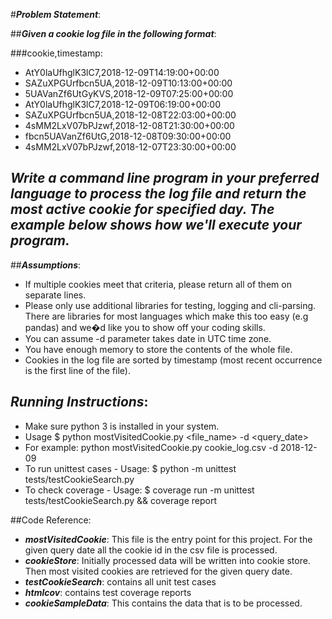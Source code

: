 #***Problem Statement***:

##***Given a cookie log file in the following format***:

###cookie,timestamp:
* AtY0laUfhglK3lC7,2018-12-09T14:19:00+00:00
* SAZuXPGUrfbcn5UA,2018-12-09T10:13:00+00:00
* 5UAVanZf6UtGyKVS,2018-12-09T07:25:00+00:00
* AtY0laUfhglK3lC7,2018-12-09T06:19:00+00:00
* SAZuXPGUrfbcn5UA,2018-12-08T22:03:00+00:00
* 4sMM2LxV07bPJzwf,2018-12-08T21:30:00+00:00
* fbcn5UAVanZf6UtG,2018-12-08T09:30:00+00:00
* 4sMM2LxV07bPJzwf,2018-12-07T23:30:00+00:00

## ***Write a command line program in your preferred language to process the log file and return the most active cookie for specified day. The example below shows how we'll execute your program.***

##***Assumptions***:

* If multiple cookies meet that criteria, please return all of them on separate lines. 
* Please only use additional libraries for testing, logging and cli-parsing. There are libraries for most languages which make this too easy (e.g pandas) and we�d like you to show off your coding skills. 
* You can assume -d parameter takes date in UTC time zone.
* You have enough memory to store the contents of the whole file. 
* Cookies in the log file are sorted by timestamp (most recent occurrence is the first line of the file).

## ***Running Instructions***:

* Make sure python 3 is installed in your system.
* Usage $ python mostVisitedCookie.py <file_name> -d <query_date>
* For example: python mostVisitedCookie.py cookie_log.csv -d 2018-12-09 
* To run unittest cases - Usage: $ python -m unittest tests/testCookieSearch.py
* To check coverage - Usage: $ coverage run -m unittest tests/testCookieSearch.py && coverage report

##Code Reference:

* ***mostVisitedCookie***: This file is the entry point for this project. For the given query date all the cookie id in the csv file is processed.
* ***cookieStore***:  Initially processed data will be written into cookie store. Then most visited cookies are retrieved for the given query date.
* ***testCookieSearch***: contains all unit test cases 
* ***htmlcov***: contains test coverage reports
* ***cookieSampleData***: This contains the data that is to be processed. 

